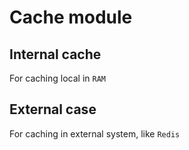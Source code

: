 # Cache module

## Internal cache

For caching local in `RAM`

## External case

For caching in external system, like `Redis`
